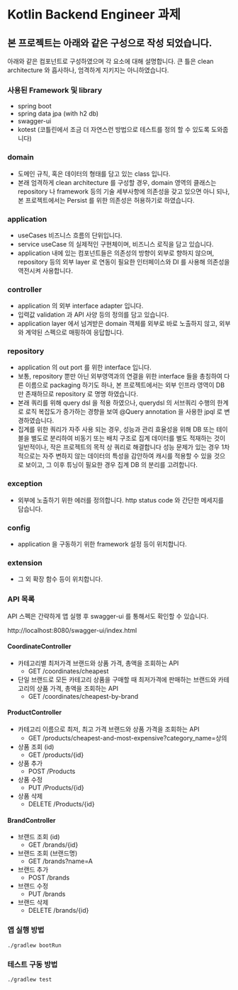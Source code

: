 # Kotlin Backend Engineer 과제

## 본 프로젝트는 아래와 같은 구성으로 작성 되었습니다.

아래와 같은 컴포넌트로 구성하였으며 각 요소에 대해 설명합니다.
큰 틀은 clean architecture 와 흡사하나, 엄격하게 지키지는 아니하였습니다.

### 사용된 Framework 및 library
- spring boot
- spring data jpa (with h2 db)
- swagger-ui
- kotest (코틀린에서 조금 더 자연스런 방법으로 테스트를 정의 할 수 있도록 도와줍니다)

### domain 
- 도메인 규칙, 혹은 데이터의 형태를 담고 있는 class 입니다.
- 본래 엄격하게 clean architecture 를 구성할 경우, domain 영역의 클래스는 
  repository 나 framework 등의 기술 세부사항에 의존성을 갖고 있으면 아니 되나,
  본 프로젝트에서는 Persist 를 위한 의존성은 허용하기로 하였습니다.

### application 
- useCases 비즈니스 흐름의 단위입니다.
- service useCase 의 실제적인 구현체이며, 비즈니스 로직을 담고 있습니다.
- application 내에 있는 컴포넌트들은 의존성의 방향이 외부로 향하지 않으며, repository 등의
  외부 layer 로 연동이 필요한 인터페이스와 DI 를 사용해 의존성을 역전시켜 사용합니다.

### controller
- application 의 외부 interface adapter 입니다.
- 입력값 validation 과 API 사양 등의 정의를 담고 있습니다.
- application layer 에서 넘겨받은 domain 객체를 외부로 바로 노출하지 않고, 외부와 계약된 스펙으로 매핑하여 응답합니다.

### repository
- application 의 out port 를 위한 interface 입니다. 
- 보통, repository 뿐만 아닌 외부영역과의 연결을 위한 interface 들을 총칭하여 
  다른 이름으로 packaging 하기도 하나, 본 프로젝트에서는 외부 인프라 영역이 
  DB 만 존재하므로 repository 로 명명 하였습니다.
- 본래 쿼리를 위해 query dsl 을 적용 하였으나, querydsl 의 서브쿼리 수행의 한계로 로직
  복잡도가 증가하는 경향을 보여 @Query annotation 을 사용한 jpql 로 변경하였습니다.
- 집계를 위한 쿼리가 자주 사용 되는 경우, 성능과 관리 효율성을 위해 DB 또는 테이블을 별도로 분리하여
  비동기 또는 배치 구조로 집계 데이터를 별도 적재하는 것이 일반적이나, 작은 프로젝트의 목적 상 쿼리로 해결합니다
  성능 문제가 있는 경우 1차적으로는 자주 변하지 않는 데이터의 특성을 감안하여 캐시를 적용할 수 있을 것으로 보이고,
  그 이후 튜닝이 필요한 경우 집계 DB 의 분리를 고려합니다.

### exception
- 외부에 노출하기 위한 에러를 정의합니다. http status code 와 간단한 메세지를 담습니다.

### config
- application 을 구동하기 위한 framework 설정 등이 위치합니다.

### extension
- 그 외 확장 함수 등이 위치합니다.

### API 목록

API 스펙은 간략하게 앱 실행 후 swagger-ui 를 통해서도 확인할 수 있습니다.

http://localhost:8080/swagger-ui/index.html

#### CoordinateController
- 카테고리별 최저가격 브랜드와 상품 가격, 총액을 조회하는 API
  - GET /coordinates/cheapest
- 단일 브랜드로 모든 카테고리 상품을 구매할 때 최저가격에 판매하는 브랜드와 카테고리의 상품 가격, 총액을 조회하는 API
  - GET /coordinates/cheapest-by-brand

#### ProductController
- 카테고리 이름으로 최저, 최고 가격 브랜드와 상품 가격을 조회하는 API
  - GET /products/cheapest-and-most-expensive?category_name=상의
- 상품 조회 (id)
  - GET /products/{id}
- 상품 추가
  - POST /Products
- 상품 수정
  - PUT /Products/{id}
- 상품 삭제
  - DELETE /Products/{id}

#### BrandController
- 브랜드 조회 (id)
  - GET /brands/{id}
- 브랜드 조회 (브랜드명)
  - GET /brands?name=A
- 브랜드 추가
  - POST /brands
- 브랜드 수정
  - PUT /brands
- 브랜드 삭제
  - DELETE /brands/{id}

### 앱 실행 방법

```shell
./gradlew bootRun
```


### 테스트 구동 방법

```shell
./gradlew test
```
